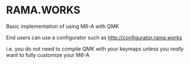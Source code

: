 # RAMA.WORKS

Basic implementation of using M6-A with QMK

End users can use a configurator such as http://configurator.rama.works

i.e. you do not need to compile QMK with your keymaps unless you *really* want to fully customize your M6-A


